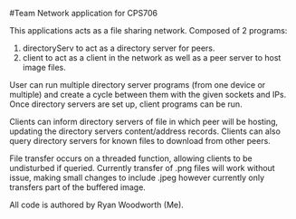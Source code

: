 

#Team Network application for CPS706

This applications acts as a file sharing network. 
Composed of 2 programs: 
1. directoryServ to act as a directory server for peers.
2. client to act as a client in the network as well as a peer server to host image files.

User can run multiple directory server programs (from one device or multiple) and create a cycle between them with the given sockets and IPs.
Once directory servers are set up, client programs can be run.

Clients can inform directory servers of file in which peer will be hosting, updating the directory servers content/address records.
Clients can also query directory servers for known files to download from other peers.

File transfer occurs on a threaded function, allowing clients to be undisturbed if queried.
Currently transfer of .png files will work without issue, making small changes to include .jpeg however currently only transfers part of the buffered image.

All code is authored by Ryan Woodworth (Me).
